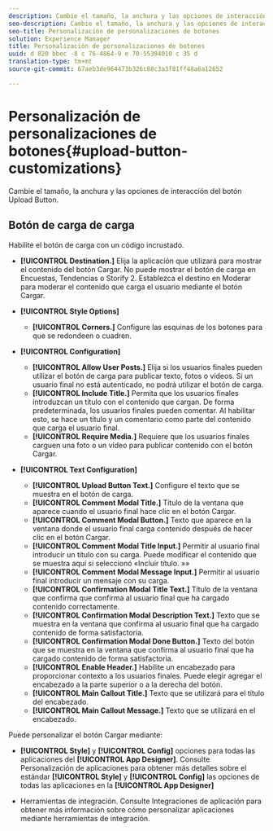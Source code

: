 ```yaml
---
description: Cambie el tamaño, la anchura y las opciones de interacción del botón Upload Button.
seo-description: Cambie el tamaño, la anchura y las opciones de interacción del botón Upload Button.
seo-title: Personalización de personalizaciones de botones
solution: Experience Manager
title: Personalización de personalizaciones de botones
uuid: d 820 bbec -8 c 76-4864-9 e 70-55394010 c 35 d
translation-type: tm+mt
source-git-commit: 67aeb3de964473b326c88c3a3f81ff48a6a12652

---
```



# Personalización de personalizaciones de botones{#upload-button-customizations}

Cambie el tamaño, la anchura y las opciones de interacción del botón Upload Button.

## Botón de carga de carga

Habilite el botón de carga con un código incrustado.

* **[!UICONTROL Destination.]** Elija la aplicación que utilizará para mostrar el contenido del botón Cargar. No puede mostrar el botón de carga en Encuestas, Tendencias o Storify 2. Establezca el destino en Moderar para moderar el contenido que carga el usuario mediante el botón Cargar.
* **[!UICONTROL Style Options]**

   * **[!UICONTROL Corners.]** Configure las esquinas de los botones para que se redondeen o cuadren.

* **[!UICONTROL Configuration]**

   * **[!UICONTROL Allow User Posts.]** Elija si los usuarios finales pueden utilizar el botón de carga para publicar texto, fotos o vídeos. Si un usuario final no está autenticado, no podrá utilizar el botón de carga.
   * **[!UICONTROL Include Title.]** Permita que los usuarios finales introduzcan un título con el contenido que cargan. De forma predeterminada, los usuarios finales pueden comentar. Al habilitar esto, se hace un título y un comentario como parte del contenido que carga el usuario final.
   * **[!UICONTROL Require Media.]** Requiere que los usuarios finales carguen una foto o un vídeo para publicar contenido con el botón Cargar.

* **[!UICONTROL Text Configuration]**

   * **[!UICONTROL Upload Button Text.]** Configure el texto que se muestra en el botón de carga.
   * **[!UICONTROL Comment Modal Title.]** Título de la ventana que aparece cuando el usuario final hace clic en el botón Cargar.
   * **[!UICONTROL Comment Modal Button.]** Texto que aparece en la ventana donde el usuario final carga contenido después de hacer clic en el botón Cargar.
   * **[!UICONTROL Comment Modal Title Input.]** Permitir al usuario final introducir un título con su carga. Puede modificar el contenido que se muestra aquí si seleccionó «Incluir título. »»
   * **[!UICONTROL Comment Modal Message Input.]** Permitir al usuario final introducir un mensaje con su carga.
   * **[!UICONTROL Confirmation Modal Title Text.]** Título de la ventana que confirma que confirma al usuario final que ha cargado contenido correctamente.
   * **[!UICONTROL Confirmation Modal Description Text.]** Texto que se muestra en la ventana que confirma al usuario final que ha cargado contenido de forma satisfactoria.
   * **[!UICONTROL Confirmation Modal Done Button.]** Texto del botón que se muestra en la ventana que confirma al usuario final que ha cargado contenido de forma satisfactoria.
   * **[!UICONTROL Enable Header.]** Habilite un encabezado para proporcionar contexto a los usuarios finales. Puede elegir agregar el encabezado a la parte superior o a la derecha del botón.
   * **[!UICONTROL Main Callout Title.]** Texto que se utilizará para el título del encabezado.
   * **[!UICONTROL Main Callout Message.]** Texto que se utilizará en el encabezado.

Puede personalizar el botón Cargar mediante:

* **[!UICONTROL Style]** y **[!UICONTROL Config]** opciones para todas las aplicaciones del **[!UICONTROL App Designer]**. Consulte Personalización de aplicaciones para obtener más detalles sobre el estándar **[!UICONTROL Style]** y **[!UICONTROL Config]** las opciones de todas las aplicaciones en la **[!UICONTROL App Designer]**

* Herramientas de integración. Consulte Integraciones de aplicación para obtener más información sobre cómo personalizar aplicaciones mediante herramientas de integración.

